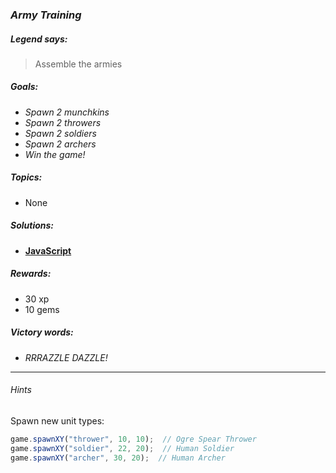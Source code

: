 ### _Army Training_

##### _Legend says:_
> Assemble the armies

##### _Goals:_
+ _Spawn 2 munchkins_
+ _Spawn 2 throwers_
+ _Spawn 2 soldiers_
+ _Spawn 2 archers_
+ _Win the game!_

##### _Topics:_
+ None

##### _Solutions:_
+ **[JavaScript](armyTraining.js)**

##### _Rewards:_
+ 30 xp
+ 10 gems

##### _Victory words:_
+ _RRRAZZLE DAZZLE!_

___

###### _Hints_

Spawn new unit types:

```javascript
game.spawnXY("thrower", 10, 10);  // Ogre Spear Thrower
game.spawnXY("soldier", 22, 20);  // Human Soldier
game.spawnXY("archer", 30, 20);  // Human Archer
```
